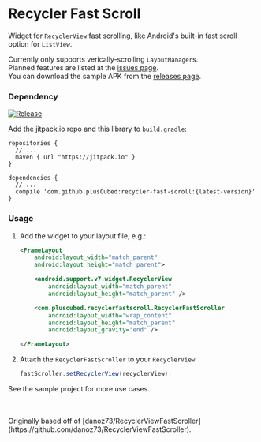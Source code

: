 # Recycler Fast Scroll

Widget for `RecyclerView` fast scrolling, like Android's built-in fast scroll option for `ListView`.

Currently only supports verically-scrolling `LayoutManager`s.  
Planned features are listed at the [issues page](https://github.com/plusCubed/recycler-fast-scroll/issues).  
You can download the sample APK from the [releases page](https://github.com/plusCubed/recycler-fast-scroll/releases).

### Dependency

[![Release](https://img.shields.io/github/release/plusCubed/recycler-fast-scroll.svg?label=jitpack)](https://jitpack.io/#com.pluscubed/recycler-fast-scroll)  


Add the jitpack.io repo and this library to `build.gradle`:
```Gradle
repositories {
  // ...
  maven { url "https://jitpack.io" }
}

dependencies {
  // ...
  compile 'com.github.plusCubed:recycler-fast-scroll:{latest-version}'
}
```

### Usage
1. Add the widget to your layout file, e.g.:
    ```xml
    <FrameLayout
        android:layout_width="match_parent"
        android:layout_height="match_parent">

        <android.support.v7.widget.RecyclerView
            android:layout_width="match_parent"
            android:layout_height="match_parent" />

        <com.pluscubed.recyclerfastscroll.RecyclerFastScroller
            android:layout_width="wrap_content"
            android:layout_height="match_parent"
            android:layout_gravity="end" />

    </FrameLayout>
    ```
    
2. Attach the `RecyclerFastScroller` to your `RecyclerView`:
    ```java
    fastScroller.setRecyclerView(recyclerView);
    ```

See the sample project for more use cases.

<br/>
<br/>
Originally based off of [danoz73/RecyclerViewFastScroller](https://github.com/danoz73/RecyclerViewFastScroller).
